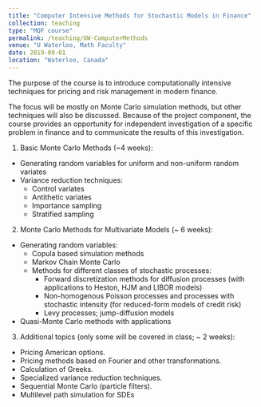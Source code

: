 ```yaml
---
title: "Computer Intensive Methods for Stochastic Models in Finance"
collection: teaching
type: "MQF course"
permalink: /teaching/UW-ComputerMethods
venue: "U Waterloo, Math Faculty"
date: 2019-09-01
location: "Waterloo, Canada"
---
```


The purpose of the course is to introduce computationally intensive techniques for pricing and risk management in modern finance.

The focus will be mostly on Monte Carlo simulation methods, but other techniques will also be discussed. Because of the project component, the course provides an opportunity for independent investigation of a specific problem in finance and to communicate the results of this investigation.

1. Basic Monte Carlo Methods (~4 weeks):
  - Generating random variables for uniform and non-uniform random variates
  - Variance reduction techniques:
    - Control variates
    - Antithetic variates
    - Importance sampling
    - Stratified sampling
2. Monte Carlo Methods for Multivariate Models (~ 6 weeks):
  - Generating random variables:
    - Copula based simulation methods
    - Markov Chain Monte Carlo
    - Methods for different classes of stochastic processes:
      - Forward discretization methods for diffusion processes (with applications to Heston, HJM and LIBOR models)
      - Non-homogenous Poisson processes and processes with stochastic intensity (for reduced-form models of credit risk)
      - Levy processes; jump-diffusion models
  - Quasi-Monte Carlo methods with applications
3. Additional topics (only some will be covered in class; ~ 2 weeks):
  - Pricing American options.
  - Pricing methods based on Fourier and other transformations.
  - Calculation of Greeks.
  - Specialized variance reduction techniques.
  - Sequential Monte Carlo (particle filters).
  - Multilevel path simulation for SDEs
